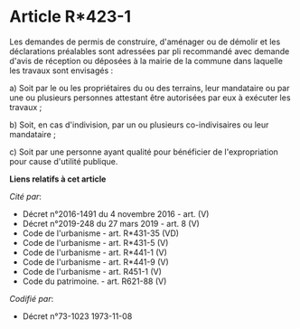 # Article R*423-1

Les demandes de permis de construire, d'aménager ou de démolir et les déclarations préalables sont adressées par pli
recommandé avec demande d'avis de réception ou déposées à la mairie de la commune dans laquelle les travaux sont envisagés :

a) Soit par le ou les propriétaires du ou des terrains, leur mandataire ou par une ou plusieurs personnes attestant être
autorisées par eux à exécuter les travaux ;

b) Soit, en cas d'indivision, par un ou plusieurs co-indivisaires ou leur mandataire ;

c) Soit par une personne ayant qualité pour bénéficier de l'expropriation pour cause d'utilité publique.

**Liens relatifs à cet article**

_Cité par_:

  - Décret n°2016-1491 du 4 novembre 2016 - art. (V)
  - Décret n°2019-248 du 27 mars 2019 - art. 8 (V)
  - Code de l'urbanisme - art. R*431-35 (VD)
  - Code de l'urbanisme - art. R*431-5 (V)
  - Code de l'urbanisme - art. R*441-1 (V)
  - Code de l'urbanisme - art. R*441-9 (V)
  - Code de l'urbanisme - art. R451-1 (V)
  - Code du patrimoine. - art. R621-88 (V)

_Codifié par_:

  - Décret n°73-1023 1973-11-08
